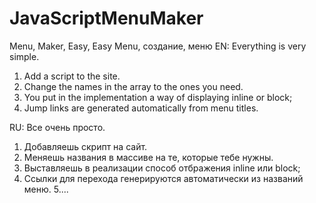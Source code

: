 # JavaScriptMenuMaker
Menu, Maker, Easy, Easy Menu, создание, меню
EN:
Everything is very simple.
1. Add a script to the site.
2. Change the names in the array to the ones you need.
3. You put in the implementation a way of displaying inline or block;
4. Jump links are generated automatically from menu titles.

RU:
Все очень просто. 
1. Добавляешь скрипт на сайт.
2. Меняешь названия в массиве на те, которые тебе нужны. 
3. Выставляешь в реализации способ отбражения inline или block;
4. Ссылки для перехода генерируются автоматически из названий меню.
5....
